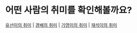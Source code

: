 # 어떤 사람의 취미를 확인해볼까요?

[유선이의 취미](./pages/hobby_유선.md) | [경배의 취미](./pages/kyungbae_hobby.md) | [기영이의 취미](./pages/권기영.md) | [재석이의 취미](./pages/김재석.md)
